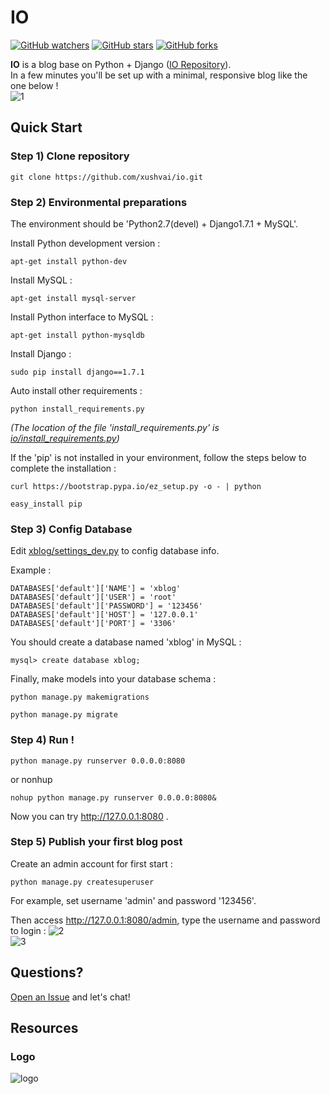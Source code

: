 # IO 

[![GitHub watchers](https://img.shields.io/github/watchers/xushvai/io.svg?style=popout&label=Watch)](https://github.com/xushvai/io/watchers)
[![GitHub stars](https://img.shields.io/github/stars/xushvai/io.svg?style=popout&label=Star)](https://github.com/xushvai/io/stargazers)
[![GitHub forks](https://img.shields.io/github/forks/xushvai/io.svg?style=popout&label=Fork)](https://github.com/xushvai/io/fork)

**IO** is a blog base on Python + Django ([IO Repository](https://github.com/xushvai/io)).  
In a few minutes you'll be set up with a minimal, responsive blog like the one below !  
![1](docs/1.png)  

## Quick Start  

### Step 1) Clone repository  
```
git clone https://github.com/xushvai/io.git  
```

### Step 2) Environmental preparations  
The environment should be 'Python2.7(devel) + Django1.7.1 + MySQL'.  

Install Python development version :        
```
apt-get install python-dev    
```
Install MySQL :  
```
apt-get install mysql-server  
```
Install Python interface to MySQL :  
```
apt-get install python-mysqldb  
```
Install Django :    
```
sudo pip install django==1.7.1
```
Auto install other requirements : 
```
python install_requirements.py   
```
*(The location of the file 'install_requirements.py' is [io/install_requirements.py](./install_requirements.py))*

If the 'pip' is not installed in your environment, follow the steps below to complete the installation :  
```
curl https://bootstrap.pypa.io/ez_setup.py -o - | python  
```
```
easy_install pip  
```
### Step 3) Config Database   
Edit [xblog/settings_dev.py](xblog/settings_dev.py) to config database info.

Example :   
```
DATABASES['default']['NAME'] = 'xblog'
DATABASES['default']['USER'] = 'root'
DATABASES['default']['PASSWORD'] = '123456'
DATABASES['default']['HOST'] = '127.0.0.1'
DATABASES['default']['PORT'] = '3306'
```
You should create a database named 'xblog' in MySQL : 
```
mysql> create database xblog;  
```
Finally, make models into your database schema : 
```
python manage.py makemigrations  
```
```
python manage.py migrate  
```

### Step 4) Run !

```
python manage.py runserver 0.0.0.0:8080  
```
or nonhup  
```
nohup python manage.py runserver 0.0.0.0:8080&
```
Now you can try http://127.0.0.1:8080 . 
  
### Step 5) Publish your first blog post

Create an admin account for first start : 
```
python manage.py createsuperuser  
```
For example, set username 'admin' and password '123456'.

Then access http://127.0.0.1:8080/admin, type the username and password to login : 
![2](docs/2.png)   
![3](docs/3.png)  

## Questions?

[Open an Issue](https://github.com/xushvai/io/issues/new) and let's chat!  

## Resources  
### Logo  
![logo](docs/logo/logo128.png)    
